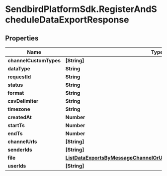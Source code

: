 # SendbirdPlatformSdk.RegisterAndScheduleDataExportResponse

## Properties

Name | Type | Description | Notes
------------ | ------------- | ------------- | -------------
**channelCustomTypes** | **[String]** |  | [optional] 
**dataType** | **String** |  | [optional] 
**requestId** | **String** |  | [optional] 
**status** | **String** |  | [optional] 
**format** | **String** |  | [optional] 
**csvDelimiter** | **String** |  | [optional] 
**timezone** | **String** |  | [optional] 
**createdAt** | **Number** |  | [optional] 
**startTs** | **Number** |  | [optional] 
**endTs** | **Number** |  | [optional] 
**channelUrls** | **[String]** |  | [optional] 
**senderIds** | **[String]** |  | [optional] 
**file** | [**ListDataExportsByMessageChannelOrUserResponseExportedDataInnerFile**](ListDataExportsByMessageChannelOrUserResponseExportedDataInnerFile.md) |  | [optional] 
**userIds** | **[String]** |  | [optional] 


